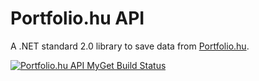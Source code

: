 # Portfolio.hu API

A .NET standard 2.0 library to save data from [Portfolio.hu](https://portfolio.hu/).

[![Portfolio.hu API MyGet Build Status](https://www.myget.org/BuildSource/Badge/polakosz?identifier=853f2014-fff0-48c3-b6c5-8cee92e4b824)](https://www.myget.org/feed/polakosz/package/nuget/Portfolio.hu.API)
